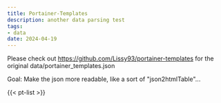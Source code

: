 ```yaml
---
title: Portainer-Templates
description: another data parsing test
tags:
- data
date: 2024-04-19
---
```

Please check out https://github.com/Lissy93/portainer-templates for the original data/portainer_templates.json

Goal: Make the json more readable, like a sort of "json2htmlTable"...

{{< pt-list >}}

